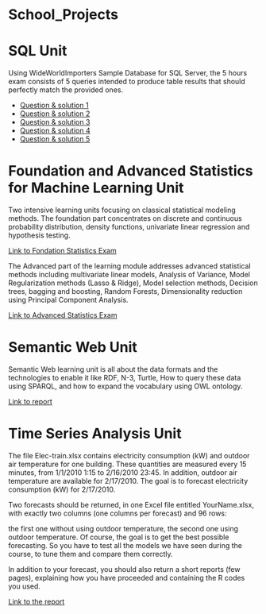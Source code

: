 # School_Projects

# SQL Unit
Using WideWorldImporters Sample Database for SQL Server, the 5 hours exam consists of 5 queries intended to produce table results that should perfectly match the provided ones. 

* [Question & solution 1](https://github.com/JLBT10/School_Projects/blob/main/SQL%20Project/QUESTION%201.txt)
* [Question & solution 2](https://github.com/JLBT10/School_Projects/blob/main/SQL%20Project/QUESTION%202.txt)
* [Question & solution 3](https://github.com/JLBT10/School_Projects/blob/main/SQL%20Project/QUESTION%203.txt)
* [Question & solution 4](https://github.com/JLBT10/School_Projects/blob/main/SQL%20Project/QUESTION%204.txt)
* [Question & solution 5](https://github.com/JLBT10/School_Projects/blob/main/SQL%20Project/QUESTION%205.txt)

# Foundation and Advanced Statistics for Machine Learning Unit

Two intensive learning units focusing on classical statistical modeling methods. The foundation part concentrates on discrete and continuous probability distribution, density functions, univariate linear regression and hypothesis testing.

[Link to Fondation Statistics Exam](https://github.com/JLBT10/School_Projects/blob/main/FSML%20project.pdf)

The Advanced part of the learning module addresses advanced statistical methods including multivariate linear models, Analysis of Variance, Model Regularization methods (Lasso & Ridge), Model selection methods, Decision trees, bagging and boosting, Random Forests, Dimensionality reduction using Principal Component Analysis.

[Link to Advanced Statistics Exam](https://github.com/JLBT10/School_Projects/blob/main/ASML%20Project.pdf)

# Semantic Web Unit

Semantic Web learning unit is all about the data formats and the technologies to enable it like RDF, N-3, Turtle, How to query these data using SPARQL, and how to expand the vocabulary using OWL ontology.

[Link to report](https://github.com/JLBT10/School_Projects/blob/main/Handout_Web_semantic_BOA_THIEMELE%20.pdf)


# Time Series Analysis Unit

The file Elec-train.xlsx contains electricity consumption (kW) and outdoor air temperature for one building. 
These quantities are measured every 15 minutes, from 1/1/2010 1:15 to 2/16/2010 23:45. In addition, outdoor air temperature are available for 2/17/2010. The goal is to forecast electricity consumption (kW) for 2/17/2010.

Two forecasts should be returned, in one Excel file entitled YourName.xlsx, with exactly two columns (one columns per forecast) and 96 rows:

the first one without using outdoor temperature, 
the second one using outdoor temperature.
Of course, the goal is to get the best possible forecasting. So you have to test all the models we have seen during the course, to tune them and compare them correctly.

In addition to your forecast, you should also return a short reports (few pages), explaining how you have proceeded and containing the R codes you used.

[Link to the report](https://github.com/JLBT10/School_Projects/blob/main/Times_Series_project.pdf)
